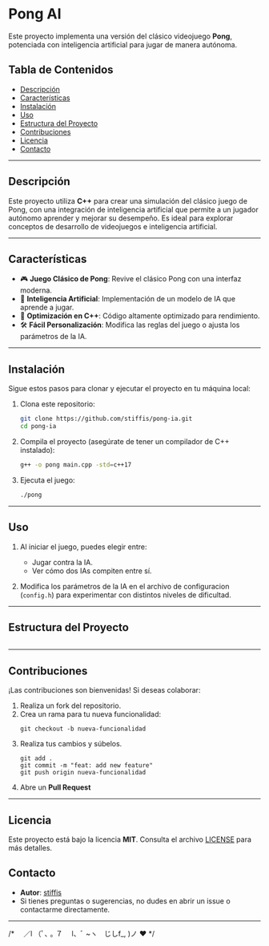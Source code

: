 # Pong AI

 Este proyecto implementa una versión del clásico videojuego **Pong**, potenciada con inteligencia artificial para jugar de manera autónoma.

## Tabla de Contenidos

- [Descripción](#descripción)
- [Características](#características)
- [Instalación](#instalación)
- [Uso](#uso)
- [Estructura del Proyecto](#estructura-del-proyecto)
- [Contribuciones](#contribuciones)
- [Licencia](#licencia)
- [Contacto](#contacto)

---

## Descripción

Este proyecto utiliza **C++** para crear una simulación del clásico juego de Pong, con una integración de inteligencia artificial que permite a un jugador autónomo aprender y mejorar su desempeño. Es ideal para explorar conceptos de desarrollo de videojuegos e inteligencia artificial.

---

## Características

- 🎮 **Juego Clásico de Pong**: Revive el clásico Pong con una interfaz moderna.
- 🧠 **Inteligencia Artificial**: Implementación de un modelo de IA que aprende a jugar.
- 🚀 **Optimización en C++**: Código altamente optimizado para rendimiento.
- 🛠️ **Fácil Personalización**: Modifica las reglas del juego o ajusta los parámetros de la IA.

---

## Instalación

Sigue estos pasos para clonar y ejecutar el proyecto en tu máquina local:

1. Clona este repositorio:
   ```bash
   git clone https://github.com/stiffis/pong-ia.git
   cd pong-ia
   ```

2. Compila el proyecto (asegúrate de tener un compilador de C++ instalado):
   ```bash
   g++ -o pong main.cpp -std=c++17
   ```

3. Ejecuta el juego:
   ```bash
   ./pong
   ```

---

## Uso
1. Al iniciar el juego, puedes elegir entre:
   - Jugar contra la IA.
   - Ver cómo dos IAs compiten entre sí.

2. Modifica los parámetros de la IA en el archivo de configuracion (`config.h`) para experimentar con distintos niveles de dificultad.

---

## Estructura del Proyecto

```txt

```

---

## Contribuciones

¡Las contribuciones son bienvenidas! Si deseas colaborar:

1. Realiza un fork del repositorio.
2. Crea un rama para tu nueva funcionalidad:
   ```git
   git checkout -b nueva-funcionalidad
   ```
3. Realiza tus cambios y súbelos.
   ```git
   git add .
   git commit -m "feat: add new feature"
   git push origin nueva-funcionalidad
   ```
4. Abre un **Pull Request**

---

## Licencia

Este proyecto está bajo la licencia **MIT**. Consulta el archivo [LICENSE](LICENSE) para más detalles.

## Contacto

- **Autor**: [stiffis](https://github.com/stiffis)
- Si tienes preguntas o sugerencias, no dudes en abrir un issue o contactarme directamente.

---
/*
⠀ ／l
（ﾟ､ ｡ ７
⠀ l、ﾞ ~ヽ
  じしf_, )ノ ❤️
*/
